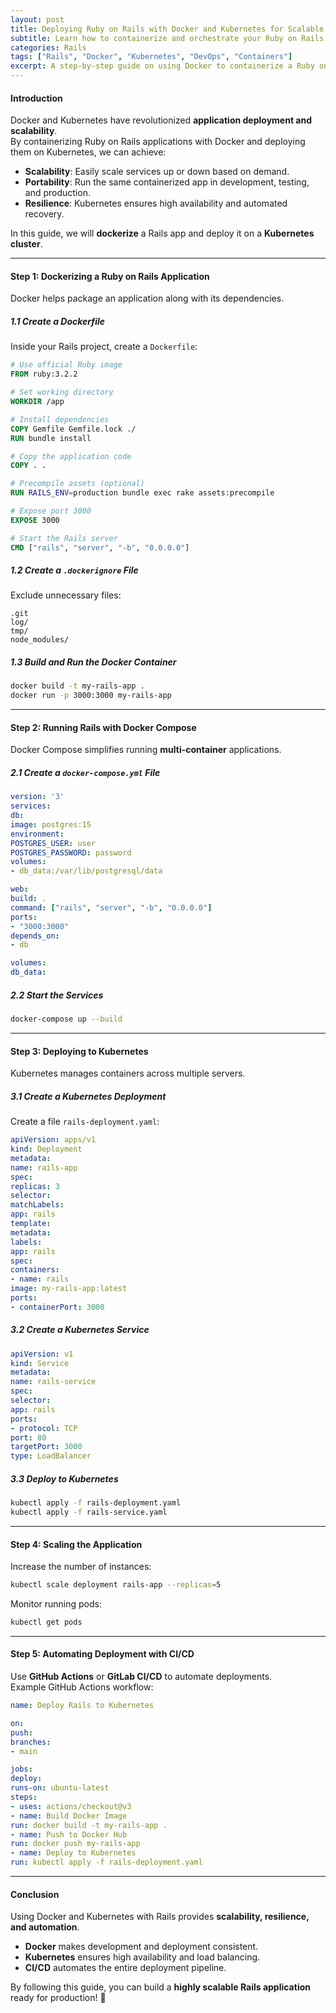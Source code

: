 ```yaml
---
layout: post
title: Deploying Ruby on Rails with Docker and Kubernetes for Scalable Applications
subtitle: Learn how to containerize and orchestrate your Ruby on Rails application using Docker and Kubernetes
categories: Rails
tags: ["Rails", "Docker", "Kubernetes", "DevOps", "Containers"]
excerpt: A step-by-step guide on using Docker to containerize a Ruby on Rails application and deploying it on Kubernetes for scalability and resilience.
---
```


#### **Introduction**
Docker and Kubernetes have revolutionized **application deployment and scalability**.  
By containerizing Ruby on Rails applications with Docker and deploying them on Kubernetes, we can achieve:

- **Scalability**: Easily scale services up or down based on demand.
- **Portability**: Run the same containerized app in development, testing, and production.
- **Resilience**: Kubernetes ensures high availability and automated recovery.

In this guide, we will **dockerize** a Rails app and deploy it on a **Kubernetes cluster**.

---

#### **Step 1: Dockerizing a Ruby on Rails Application**
Docker helps package an application along with its dependencies.

##### **1.1 Create a Dockerfile**
Inside your Rails project, create a `Dockerfile`:

```dockerfile
# Use official Ruby image
FROM ruby:3.2.2

# Set working directory
WORKDIR /app

# Install dependencies
COPY Gemfile Gemfile.lock ./
RUN bundle install

# Copy the application code
COPY . .

# Precompile assets (optional)
RUN RAILS_ENV=production bundle exec rake assets:precompile

# Expose port 3000
EXPOSE 3000

# Start the Rails server
CMD ["rails", "server", "-b", "0.0.0.0"]
```

##### **1.2 Create a `.dockerignore` File**
Exclude unnecessary files:

```
.git
log/
tmp/
node_modules/
```

##### **1.3 Build and Run the Docker Container**
```sh
docker build -t my-rails-app .
docker run -p 3000:3000 my-rails-app
```

---

#### **Step 2: Running Rails with Docker Compose**
Docker Compose simplifies running **multi-container** applications.

##### **2.1 Create a `docker-compose.yml` File**
```yml
version: '3'
services:
db:
image: postgres:15
environment:
POSTGRES_USER: user
POSTGRES_PASSWORD: password
volumes:
- db_data:/var/lib/postgresql/data

web:
build: .
command: ["rails", "server", "-b", "0.0.0.0"]
ports:
- "3000:3000"
depends_on:
- db

volumes:
db_data:
```

##### **2.2 Start the Services**
```sh
docker-compose up --build
```

---

#### **Step 3: Deploying to Kubernetes**
Kubernetes manages containers across multiple servers.

##### **3.1 Create a Kubernetes Deployment**
Create a file `rails-deployment.yaml`:

```yml
apiVersion: apps/v1
kind: Deployment
metadata:
name: rails-app
spec:
replicas: 3
selector:
matchLabels:
app: rails
template:
metadata:
labels:
app: rails
spec:
containers:
- name: rails
image: my-rails-app:latest
ports:
- containerPort: 3000
```

##### **3.2 Create a Kubernetes Service**
```yml
apiVersion: v1
kind: Service
metadata:
name: rails-service
spec:
selector:
app: rails
ports:
- protocol: TCP
port: 80
targetPort: 3000
type: LoadBalancer
```

##### **3.3 Deploy to Kubernetes**
```sh
kubectl apply -f rails-deployment.yaml
kubectl apply -f rails-service.yaml
```

---

#### **Step 4: Scaling the Application**
Increase the number of instances:

```sh
kubectl scale deployment rails-app --replicas=5
```

Monitor running pods:

```sh
kubectl get pods
```

---

#### **Step 5: Automating Deployment with CI/CD**
Use **GitHub Actions** or **GitLab CI/CD** to automate deployments.  
Example GitHub Actions workflow:

```yml
name: Deploy Rails to Kubernetes

on:
push:
branches:
- main

jobs:
deploy:
runs-on: ubuntu-latest
steps:
- uses: actions/checkout@v3
- name: Build Docker Image
run: docker build -t my-rails-app .
- name: Push to Docker Hub
run: docker push my-rails-app
- name: Deploy to Kubernetes
run: kubectl apply -f rails-deployment.yaml
```

---

#### **Conclusion**
Using Docker and Kubernetes with Rails provides **scalability, resilience, and automation**.
- **Docker** makes development and deployment consistent.
- **Kubernetes** ensures high availability and load balancing.
- **CI/CD** automates the entire deployment pipeline.

By following this guide, you can build a **highly scalable Rails application** ready for production! 🚀
